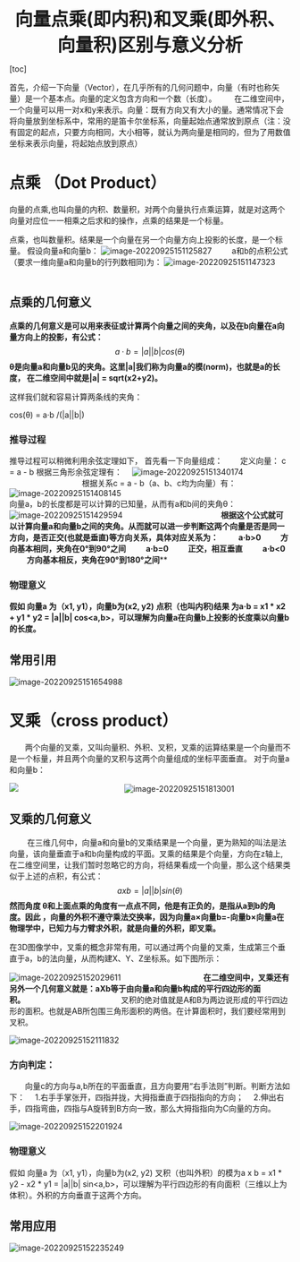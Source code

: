 <center><span style="font-size:2rem;font-weight:bold;">向量点乘(即内积)和叉乘(即外积、向量积)区别与意义分析</span></center>

<div style="page-break-after: always;"></div>

[toc]

<div style="page-break-after: always;"></div>

首先，介绍一下向量（Vector），在几乎所有的几何问题中，向量（有时也称矢量）是一个基本点。向量的定义包含方向和一个数（长度）。
  在二维空间中，一个向量可以用一对x和y来表示。向量：既有方向又有大小的量。通常情况下会将向量放到坐标系中，常用的是笛卡尔坐标系，向量起始点通常放到原点（注：没有固定的起点，只要方向相同，大小相等，就认为两向量是相同的，但为了用数值坐标来表示向量，将起始点放到原点）

# 点乘 （Dot Product）

向量的点乘,也叫向量的内积、数量积，对两个向量执行点乘运算，就是对这两个向量对应位一一相乘之后求和的操作，点乘的结果是一个标量。

点乘，也叫数量积。结果是一个向量在另一个向量方向上投影的长度，是一个标量。
假设向量a和向量b：
![image-20220925151125827](向量点乘与叉乘的介绍与物理应用.assets/image-20220925151125827.png)     
a和b的点积公式（要求一维向量a和向量b的行列数相同)为：
![image-20220925151147323](向量点乘与叉乘的介绍与物理应用.assets/image-20220925151147323.png)               

## 点乘的几何意义

**点乘的几何意义是可以用来表征或计算两个向量之间的夹角，以及在b向量在a向量方向上的投影，有公式：**
$$
a·b = |a||b|cos(θ)
$$
**θ是向量a和向量b见的夹角。这里|a|我们称为向量a的模(norm)，也就是a的长度， 在二维空间中就是|a| = sqrt(x2+y2)。**

这样我们就和容易计算两条线的夹角：

 cos(θ) = a·b /(|a||b|)

### 推导过程

推导过程可以稍微利用余弦定理如下，
首先看一下向量组成：  
定义向量： c = a - b
根据三角形余弦定理有：
 ![image-20220925151340174](向量点乘与叉乘的介绍与物理应用.assets/image-20220925151340174.png)            
根据关系c = a - b（a、b、c均为向量）有：
![image-20220925151408145](向量点乘与叉乘的介绍与物理应用.assets/image-20220925151408145.png)   
向量a，b的长度都是可以计算的已知量，从而有a和b间的夹角θ：
![image-20220925151429594](向量点乘与叉乘的介绍与物理应用.assets/image-20220925151429594.png)               
**根据这个公式就可以计算向量a和向量b之间的夹角。从而就可以进一步判断这两个向量是否是同一方向，是否正交(也就是垂直)等方向关系，具体对应关系为：**
   **a·b>0    方向基本相同，夹角在0°到90°之间**
   **a·b=0    正交，相互垂直**
   **a·b<0    方向基本相反，夹角在90°到180°之间****

### 物理意义

**假如 向量a 为（x1, y1），向量b为(x2, y2)**
**点积（也叫内积)结果 为a·b = x1 * x2 + y1 * y2 = |a||b| cos<a,b>，可以理解为向量a在向量b上投影的长度乘以向量b的长度。**

## 常用引用

![image-20220925151654988](向量点乘与叉乘的介绍与物理应用.assets/image-20220925151654988.png)         

# 叉乘（cross product）

  两个向量的叉乘，又叫向量积、外积、叉积，叉乘的运算结果是一个向量而不是一个标量，并且两个向量的叉积与这两个向量组成的坐标平面垂直。
对于向量a和向量b：

![ ](向量点乘与叉乘的介绍与物理应用.assets/image-20220925151733438.png)                   
![image-20220925151813001](向量点乘与叉乘的介绍与物理应用.assets/image-20220925151813001.png)    

## 叉乘的几何意义

   在三维几何中，向量a和向量b的叉乘结果是一个向量，更为熟知的叫法是法向量，该向量垂直于a和b向量构成的平面。叉乘的结果是个向量，方向在z轴上,在二维空间里，让我们暂时忽略它的方向，将结果看成一个向量，那么这个结果类似于上述的点积，有公式：
$$
axb = |a||b|sin(θ)
$$
**然而角度 θ和上面点乘的角度有一点点不同，他是有正负的，是指从a到b的角度。因此 ，向量的外积不遵守乘法交换率，因为向量a×向量b=-向量b×向量a在物理学中，已知力与力臂求外积，就是向量的外积，即叉乘。**

在3D图像学中，叉乘的概念非常有用，可以通过两个向量的叉乘，生成第三个垂直于a，b的法向量，从而构建X、Y、Z坐标系。如下图所示：

![image-20220925152029611](向量点乘与叉乘的介绍与物理应用.assets/image-20220925152029611.png)             
**在二维空间中，叉乘还有另外一个几何意义就是：aXb等于由向量a和向量b构成的平行四边形的面积。**            
叉积的绝对值就是A和B为两边说形成的平行四边形的面积。也就是AB所包围三角形面积的两倍。在计算面积时，我们要经常用到叉积。

![image-20220925152111832](向量点乘与叉乘的介绍与物理应用.assets/image-20220925152111832.png)   

### 方向判定：

  向量c的方向与a,b所在的平面垂直，且方向要用“右手法则”判断。判断方法如下：
 1.右手手掌张开，四指并拢，大拇指垂直于四指指向的方向；
 2.伸出右手，四指弯曲，四指与A旋转到B方向一致，那么大拇指指向为C向量的方向。

![image-20220925152201924](向量点乘与叉乘的介绍与物理应用.assets/image-20220925152201924.png)   

### 物理意义   

假如 向量a 为（x1, y1），向量b为(x2, y2)
叉积（也叫外积）的模为a x b = x1 * y2 - x2 * y1 = |a||b| sin<a,b>，可以理解为平行四边形的有向面积（三维以上为体积）。外积的方向垂直于这两个方向。

## 常用应用

![image-20220925152235249](向量点乘与叉乘的介绍与物理应用.assets/image-20220925152235249.png)   

      
